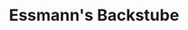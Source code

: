 ---
title: "Essmann's Backstube"
url: /greven/essmanns-backstube-steinfurter-strasse/
shop: Bäckerei
---